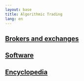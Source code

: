 ```yaml
---
layout: base
title: Algorithmic Trading
lang: en
---
```


<div class="section-grid">
  <div class="section-item" id="brokers">
    <a href="brokers/">
      <i class="fas fa-exchange-alt"></i>
      <h2>Brokers and exchanges</h2>
    </a>
  </div>
  <div class="section-item" id="soft">
    <a href="soft/">
      <i class="fas fa-laptop-code"></i>
      <h2>Software</h2>
    </a>
  </div>
  <div class="section-item" id="pedia">
    <a href="pedia/">
      <i class="fas fa-book"></i>
      <h2>Encyclopedia</h2>
    </a>
  </div>
</div>
